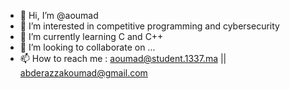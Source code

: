 - 👋 Hi, I’m @aoumad
- 👀 I’m interested in competitive programming and cybersecurity
- 🌱 I’m currently learning C and C++
- 💞️ I’m looking to collaborate on ...
- 📫 How to reach me :
     aoumad@student.1337.ma
     || abderazzakoumad@gmail.com

<!---
aoumad/aoumad is a ✨ special ✨ repository because its `README.md` (this file) appears on your GitHub profile.
You can click the Preview link to take a look at your changes.
--->
